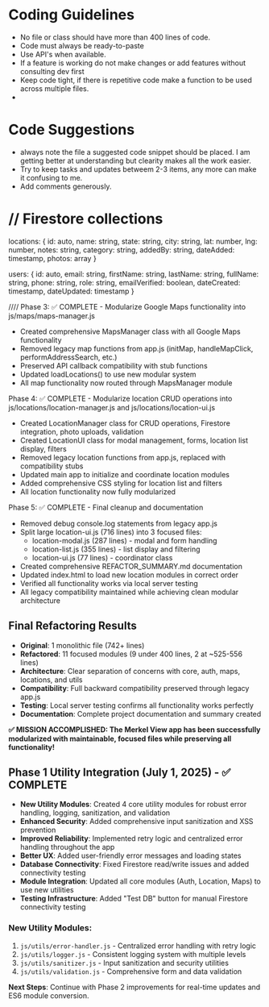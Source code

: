 # Coding Guidelines
- No file or class should have more than 400 lines of code.
- Code must always be ready-to-paste
- Use API's when available.
- If a feature is working do not make changes or add features without consulting dev first
- Keep code tight, if there is repetitive code make a function to be used across multiple files.
- 

# Code Suggestions 
- always note the file a suggested code snippet should be placed. I am getting better at understanding but clearity makes all the work easier. 
- Try to keep tasks and updates betweem 2-3 items, any more can make it confusing to me.
- Add comments generously.

<script async defer
  src="https://maps.googleapis.com/maps/api/js?key=YOUR_API_KEY&callback=initMap">
</script>

# // Firestore collections
locations: {
  id: auto,
  name: string,
  state: string,
  city: string,
  lat: number,
  lng: number,
  notes: string,
  category: string,
  addedBy: string,
  dateAdded: timestamp,
  photos: array
}

users: {
  id: auto,
  email: string,
  firstName: string,
  lastName: string,
  fullName: string,
  phone: string,
  role: string,
  emailVerified: boolean,
  dateCreated: timestamp,
  dateUpdated: timestamp
}

////
Phase 3: ✅ COMPLETE - Modularize Google Maps functionality into js/maps/maps-manager.js
- Created comprehensive MapsManager class with all Google Maps functionality
- Removed legacy map functions from app.js (initMap, handleMapClick, performAddressSearch, etc.)
- Preserved API callback compatibility with stub functions
- Updated loadLocations() to use new modular system
- All map functionality now routed through MapsManager module

Phase 4: ✅ COMPLETE - Modularize location CRUD operations into js/locations/location-manager.js and js/locations/location-ui.js
- Created LocationManager class for CRUD operations, Firestore integration, photo uploads, validation
- Created LocationUI class for modal management, forms, location list display, filters
- Removed legacy location functions from app.js, replaced with compatibility stubs
- Updated main app to initialize and coordinate location modules
- Added comprehensive CSS styling for location list and filters
- All location functionality now fully modularized

Phase 5: ✅ COMPLETE - Final cleanup and documentation
- Removed debug console.log statements from legacy app.js
- Split large location-ui.js (716 lines) into 3 focused files:
  - location-modal.js (287 lines) - modal and form handling
  - location-list.js (355 lines) - list display and filtering  
  - location-ui.js (77 lines) - coordinator class
- Created comprehensive REFACTOR_SUMMARY.md documentation
- Updated index.html to load new location modules in correct order
- Verified all functionality works via local server testing
- All legacy compatibility maintained while achieving clean modular architecture

## Final Refactoring Results
- **Original**: 1 monolithic file (742+ lines)
- **Refactored**: 11 focused modules (9 under 400 lines, 2 at ~525-556 lines)
- **Architecture**: Clear separation of concerns with core, auth, maps, locations, and utils
- **Compatibility**: Full backward compatibility preserved through legacy app.js
- **Testing**: Local server testing confirms all functionality works perfectly
- **Documentation**: Complete project documentation and summary created

**✅ MISSION ACCOMPLISHED: The Merkel View app has been successfully modularized with maintainable, focused files while preserving all functionality!**

## Phase 1 Utility Integration (July 1, 2025) - ✅ COMPLETE
- **New Utility Modules**: Created 4 core utility modules for robust error handling, logging, sanitization, and validation
- **Enhanced Security**: Added comprehensive input sanitization and XSS prevention
- **Improved Reliability**: Implemented retry logic and centralized error handling throughout the app
- **Better UX**: Added user-friendly error messages and loading states
- **Database Connectivity**: Fixed Firestore read/write issues and added connectivity testing
- **Module Integration**: Updated all core modules (Auth, Location, Maps) to use new utilities
- **Testing Infrastructure**: Added "Test DB" button for manual Firestore connectivity testing

### New Utility Modules:
1. `js/utils/error-handler.js` - Centralized error handling with retry logic
2. `js/utils/logger.js` - Consistent logging system with multiple levels
3. `js/utils/sanitizer.js` - Input sanitization and security utilities
4. `js/utils/validation.js` - Comprehensive form and data validation

**Next Steps**: Continue with Phase 2 improvements for real-time updates and ES6 module conversion.
